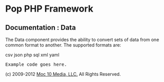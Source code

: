 Pop PHP Framework
=================

Documentation : Data
--------------------

The Data component provides the ability to convert sets of data from one common format to another. The supported formats are:

csv
json
php
sql
xml
yaml

<pre>
Example code goes here.
</pre>

(c) 2009-2012 [Moc 10 Media, LLC.](http://www.moc10media.com) All Rights Reserved.
